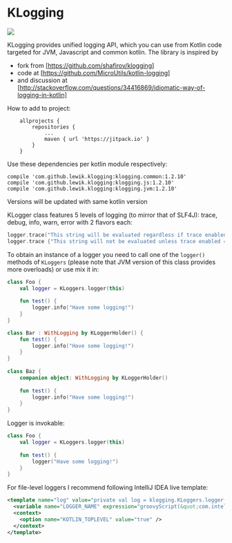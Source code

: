 # KLogging

[![](https://jitpack.io/v/lewik/klogging.svg)](https://jitpack.io/#lewik/klogging)

KLogging provides unified logging API, which you can use from Kotlin code targeted for JVM, Javascript and common kotlin.
The library is inspired by
- fork from [https://github.com/shafirov/klogging]  
- code at [https://github.com/MicroUtils/kotlin-logging] 
- and discussion at [http://stackoverflow.com/questions/34416869/idiomatic-way-of-logging-in-kotlin]
                                      
                                      
How to add to project:
```
	allprojects {
		repositories {
			...
			maven { url 'https://jitpack.io' }
		}
	}
```
Use these dependencies per kotlin module respectively:
```
compile 'com.github.lewik.klogging:klogging.common:1.2.10'
compile 'com.github.lewik.klogging:klogging.js:1.2.10'
compile 'com.github.lewik.klogging:klogging.jvm:1.2.10'
```                                   
Versions will be updated with same kotlin version 
                                              
KLogger class features 5 levels of logging (to mirror that of SLF4J): trace, debug, info, warn, error with 2 flavors each:
                                              
```kotlin
logger.trace("This string will be evaluated regardless if trace enabled = ${logger.isTraceEnabled}")
logger.trace {"This string will not be evaluated unless trace enabled = ${logger.isTraceEnabled}"}
```

To obtain an instance of a logger you need to call one of the `logger()` methods of `KLoggers` 
(please note that JVM version of this class provides more overloads) or use mix it in:
 
```kotlin
class Foo {
    val logger = KLoggers.logger(this)
    
    fun test() {
        logger.info("Have some logging!")    
    }
}

class Bar : WithLogging by KLoggerHolder() {
    fun test() {
        logger.info("Have some logging!")    
    }
}
 
class Baz {
    companion object: WithLogging by KLoggerHolder() 
    
    fun test() {
        logger.info("Have some logging!")    
    }
} 

```

Logger is invokable:
```kotlin
class Foo {
    val logger = KLoggers.logger(this)
    
    fun test() {
        logger("Have some logging!")    
    }
}

```
For file-level loggers I recommend following IntelliJ IDEA live template:
```xml
<template name="log" value="private val log = klogging.KLoggers.logger(&quot;$LOGGER_NAME$&quot;)" description="Logger" toReformat="false" toShortenFQNames="true">
  <variable name="LOGGER_NAME" expression="groovyScript(&quot;com.intellij.openapi.module.ModuleUtil.findModuleForFile(_editor.virtualFile, _editor.project).name + \&quot;/\&quot; + _editor.virtualFile.name&quot;) " defaultValue="" alwaysStopAt="false" />
  <context>
    <option name="KOTLIN_TOPLEVEL" value="true" />
  </context>
</template>
```
